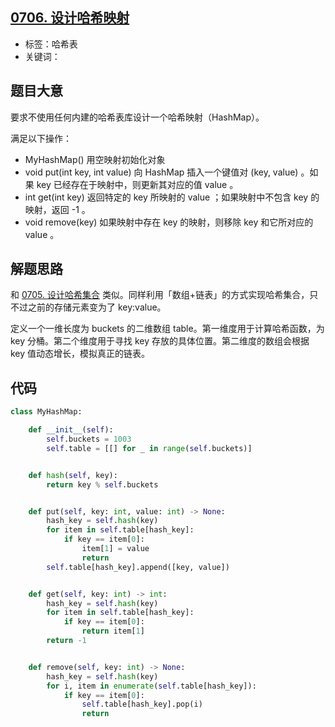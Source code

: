 ## [0706. 设计哈希映射](https://leetcode-cn.com/problems/design-hashmap/)

- 标签：哈希表
- 关键词：

## 题目大意

要求不使用任何内建的哈希表库设计一个哈希映射（HashMap）。

满足以下操作：

- MyHashMap() 用空映射初始化对象
- void put(int key, int value) 向 HashMap 插入一个键值对 (key, value) 。如果 key 已经存在于映射中，则更新其对应的值 value 。
- int get(int key) 返回特定的 key 所映射的 value ；如果映射中不包含 key 的映射，返回 -1 。
- void remove(key) 如果映射中存在 key 的映射，则移除 key 和它所对应的 value 。

## 解题思路

和 [0705. 设计哈希集合](https://leetcode-cn.com/problems/design-hashset/) 类似。同样利用「数组+链表」的方式实现哈希集合，只不过之前的存储元素变为了 key:value。

定义一个一维长度为 buckets 的二维数组 table。第一维度用于计算哈希函数，为 key 分桶。第二个维度用于寻找 key 存放的具体位置。第二维度的数组会根据 key 值动态增长，模拟真正的链表。

## 代码

```Python
class MyHashMap:

    def __init__(self):
        self.buckets = 1003
        self.table = [[] for _ in range(self.buckets)]


    def hash(self, key):
        return key % self.buckets


    def put(self, key: int, value: int) -> None:
        hash_key = self.hash(key)
        for item in self.table[hash_key]:
            if key == item[0]:
                item[1] = value
                return
        self.table[hash_key].append([key, value])


    def get(self, key: int) -> int:
        hash_key = self.hash(key)
        for item in self.table[hash_key]:
            if key == item[0]:
                return item[1]
        return -1


    def remove(self, key: int) -> None:
        hash_key = self.hash(key)
        for i, item in enumerate(self.table[hash_key]):
            if key == item[0]:
                self.table[hash_key].pop(i)
                return
```

